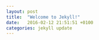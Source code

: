 ```yaml
---
layout: post
title:  "Welcome to Jekyll!"
date:   2016-02-12 21:51:51 +0100
categories: jekyll update
---
```

